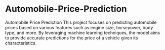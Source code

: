 # Automobile-Price-Prediction
Automobile Price Prediction This project focuses on predicting automobile prices based on various features such as engine size, horsepower, body type, and more. By leveraging machine learning techniques, the model aims to provide accurate predictions for the price of a vehicle given its characteristics.
